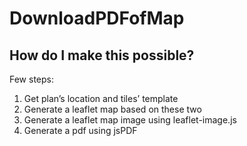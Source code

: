 # DownloadPDFofMap

## How do I make this possible?
Few steps:
1. Get plan’s location and tiles’ template
2. Generate a leaflet map based on these two
3. Generate a leaflet map image using leaflet-image.js
4. Generate a pdf using jsPDF